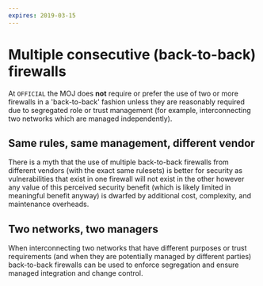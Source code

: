 ```yaml
---
expires: 2019-03-15
---
```

# Multiple consecutive (back-to-back) firewalls

At `OFFICIAL` the MOJ does **not** require or prefer the use of two or more firewalls in a 'back-to-back' fashion unless they are reasonably required due to segregated role or trust management (for example, interconnecting two networks which are managed independently).

## Same rules, same management, different vendor

There is a myth that the use of multiple back-to-back firewalls from different vendors (with the exact same rulesets) is better for security as vulnerabilities that exist in one firewall will not exist in the other however any value of this perceived security benefit (which is likely limited in meaningful benefit anyway) is dwarfed by additional cost, complexity, and maintenance overheads.

## Two networks, two managers

When interconnecting two networks that have different purposes or trust requirements (and when they are potentially managed by different parties) back-to-back firewalls can be used to enforce segregation and ensure managed integration and change control.
